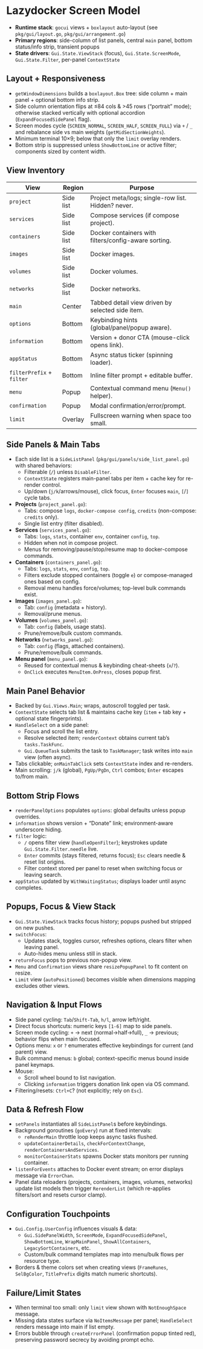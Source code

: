 # Lazydocker Screen Model

- **Runtime stack**: `gocui` views + `boxlayout` auto-layout (see `pkg/gui/layout.go`, `pkg/gui/arrangement.go`)
- **Primary regions**: side-column of list panels, central `main` panel, bottom status/info strip, transient popups
- **State drivers**: `Gui.State.ViewStack` (focus), `Gui.State.ScreenMode`, `Gui.State.Filter`, per-panel `ContextState`

## Layout + Responsiveness

- `getWindowDimensions` builds a `boxlayout.Box` tree: side column + main panel + optional bottom info strip.
- Side column orientation flips at ≤84 cols & >45 rows (“portrait” mode); otherwise stacked vertically with optional accordion (`ExpandFocusedSidePanel` flag).
- Screen modes cycle (`SCREEN_NORMAL`, `SCREEN_HALF`, `SCREEN_FULL`) via `+` / `_` and rebalance side vs main weights (`getMidSectionWeights`).
- Minimum terminal 10×9; below that only the `limit` overlay renders.
- Bottom strip is suppressed unless `ShowBottomLine` or active filter; components sized by content width.

## View Inventory

| View | Region | Purpose |
| --- | --- | --- |
| `project` | Side list | Project meta/logs; single-row list. Hidden? never. |
| `services` | Side list | Compose services (if compose project). |
| `containers` | Side list | Docker containers with filters/config-aware sorting. |
| `images` | Side list | Docker images. |
| `volumes` | Side list | Docker volumes. |
| `networks` | Side list | Docker networks. |
| `main` | Center | Tabbed detail view driven by selected side item. |
| `options` | Bottom | Keybinding hints (global/panel/popup aware). |
| `information` | Bottom | Version + donor CTA (mouse-click opens link). |
| `appStatus` | Bottom | Async status ticker (spinning loader). |
| `filterPrefix` + `filter` | Bottom | Inline filter prompt + editable buffer. |
| `menu` | Popup | Contextual command menu (`Menu()` helper). |
| `confirmation` | Popup | Modal confirmation/error/prompt. |
| `limit` | Overlay | Fullscreen warning when space too small. |

## Side Panels & Main Tabs

- Each side list is a `SideListPanel` (`pkg/gui/panels/side_list_panel.go`) with shared behaviors:
  - Filterable (`/`) unless `DisableFilter`.
  - `ContextState` registers main-panel tabs per item + cache key for re-render control.
  - Up/down (`j/k`/arrows/mouse), click focus, `Enter` focuses `main`, `[`/`]` cycle tabs.
- **Projects** (`project_panel.go`):
  - Tabs: compose `logs`, `docker-compose config`, `credits` (non-compose: `credits` only).
  - Single list entry (filter disabled).
- **Services** (`services_panel.go`):
  - Tabs: `logs`, `stats`, container `env`, container `config`, `top`.
  - Hidden when not in compose project.
  - Menus for removing/pause/stop/resume map to docker-compose commands.
- **Containers** (`containers_panel.go`):
  - Tabs: `logs`, `stats`, `env`, `config`, `top`.
  - Filters exclude stopped containers (toggle `e`) or compose-managed ones based on config.
  - Removal menu handles force/volumes; top-level bulk commands exist.
- **Images** (`images_panel.go`):
  - Tab: `config` (metadata + history).
  - Removal/prune menus.
- **Volumes** (`volumes_panel.go`):
  - Tab: `config` (labels, usage stats).
  - Prune/remove/bulk custom commands.
- **Networks** (`networks_panel.go`):
  - Tab: `config` (flags, attached containers).
  - Prune/remove/bulk commands.
- **Menu panel** (`menu_panel.go`):
  - Reused for contextual menus & keybinding cheat-sheets (`x`/`?`).
  - `OnClick` executes `MenuItem.OnPress`, closes popup first.

## Main Panel Behavior

- Backed by `Gui.Views.Main`; wraps, autoscroll toggled per task.
- `ContextState` selects tab list & maintains cache key (`item` + tab key + optional state fingerprints).
- `HandleSelect` on a side panel:
  - Focus and scroll the list entry.
  - Resolve selected item; `renderContext` obtains current tab’s `tasks.TaskFunc`.
  - `Gui.QueueTask` submits the task to `TaskManager`; task writes into `main` view (often async).
- Tabs clickable; `onMainTabClick` sets `ContextState` index and re-renders.
- Main scrolling: `j/k` (global), `PgUp/PgDn`, `Ctrl` combos; `Enter` escapes to/from main.

## Bottom Strip Flows

- `renderPanelOptions` populates `options`: global defaults unless popup overrides.
- `information` shows version + “Donate” link; environment-aware underscore hiding.
- `filter` logic:
  - `/` opens filter view (`handleOpenFilter`); keystrokes update `Gui.State.Filter.needle` live.
  - `Enter` commits (stays filtered, returns focus); `Esc` clears needle & reset list origins.
  - Filter context stored per panel to reset when switching focus or leaving search.
- `appStatus` updated by `WithWaitingStatus`; displays loader until async completes.

## Popups, Focus & View Stack

- `Gui.State.ViewStack` tracks focus history; popups pushed but stripped on new pushes.
- `switchFocus`:
  - Updates stack, toggles cursor, refreshes options, clears filter when leaving panel.
  - Auto-hides menu unless still in stack.
- `returnFocus` pops to previous non-popup view.
- `Menu` and `Confirmation` views share `resizePopupPanel` to fit content on resize.
- `Limit` view (`autoPositioned`) becomes visible when dimensions mapping excludes other views.

## Navigation & Input Flows

- Side panel cycling: `Tab`/`Shift-Tab`, `h/l`, arrow left/right.
- Direct focus shortcuts: numeric keys `[1-6]` map to side panels.
- Screen mode cycling: `+` → next (normal→half→full), `_` → previous; behavior flips when main focused.
- Options menu: `x` or `?` enumerates effective keybindings for current (and parent) view.
- Bulk command menus: `b` global; context-specific menus bound inside panel keymaps.
- Mouse:
  - Scroll wheel bound to list navigation.
  - Clicking `information` triggers donation link open via OS command.
- Filtering/resets: `Ctrl+C`? (not explicitly; rely on `Esc`).

## Data & Refresh Flow

- `setPanels` instantiates all `SideListPanel`s before keybindings.
- Background goroutines (`goEvery`) run at fixed intervals:
  - `reRenderMain` throttle loop keeps async tasks flushed.
  - `updateContainerDetails`, `checkForContextChange`, `renderContainersAndServices`.
  - `monitorContainerStats` spawns Docker stats monitors per running container.
- `listenForEvents` attaches to Docker event stream; on error displays message via `ErrorChan`.
- Panel data reloaders (projects, containers, images, volumes, networks) update list models then trigger `RerenderList` (which re-applies filters/sort and resets cursor clamp).

## Configuration Touchpoints

- `Gui.Config.UserConfig` influences visuals & data:
  - `Gui.SidePanelWidth`, `ScreenMode`, `ExpandFocusedSidePanel`, `ShowBottomLine`, `WrapMainPanel`, `ShowAllContainers`, `LegacySortContainers`, etc.
  - Custom/bulk command templates map into menu/bulk flows per resource type.
- Borders & theme colors set when creating views (`FrameRunes`, `SelBgColor`, `TitlePrefix` digits match numeric shortcuts).

## Failure/Limit States

- When terminal too small: only `limit` view shown with `NotEnoughSpace` message.
- Missing data states surface via `NoItemsMessage` per panel; `HandleSelect` renders message into main if list empty.
- Errors bubble through `createErrorPanel` (confirmation popup tinted red), preserving password secrecy by avoiding prompt echo.

